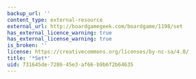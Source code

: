 ```yaml
---
backup_url: ''
content_type: external-resource
external_url: http://boardgamegeek.com/boardgame/1198/set
has_external_licence_warning: true
has_external_license_warning: true
is_broken: ''
license: https://creativecommons.org/licenses/by-nc-sa/4.0/
title: '*Set*'
uid: 731645de-7286-45e3-af66-b9b6f2b64635
---
```

